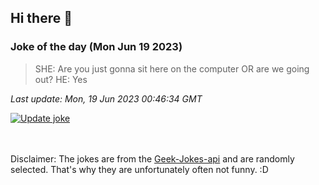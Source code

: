## Hi there 👋

### Joke of the day (Mon Jun 19 2023)
<!-- joke -->
>SHE: Are you just gonna sit here on the computer OR are we going out? HE: Yes
<!-- /joke -->

*Last update: Mon, 19 Jun 2023 00:46:34 GMT*

[![Update joke](https://github.com/nclskfm/nclskfm/actions/workflows/joke.yml/badge.svg)](https://github.com/nclskfm/nclskfm/actions/workflows/joke.yml)

<br><br>
Disclaimer: The jokes are from the [Geek-Jokes-api](https://github.com/sameerkumar18/geek-joke-api) and are randomly selected. That's why they are unfortunately often not funny. :D
